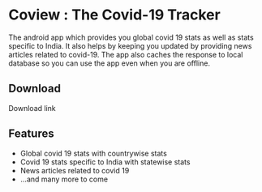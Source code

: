 # Coview : The Covid-19 Tracker
The android app which provides you global covid 19 stats as well as stats specific to India. It also helps by keeping you updated by providing news articles related to covid-19. The app also caches the response to local database so you can use the app even when you are offline.

## Download
Download link

## Features
- Global covid 19 stats with countrywise stats
- Covid 19 stats specific to India with statewise stats
- News articles related to covid 19
- ...and many more to come 


